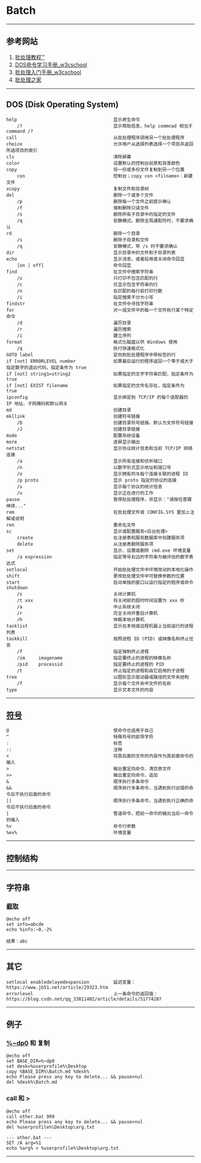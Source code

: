 # Batch

---
## 参考网站
1. [批处理教程™](https://www.yiibai.com/batch_script)
2. [DOS命令学习手册_w3cschool](https://www.w3cschool.cn/dosmlxxsc1/)
3. [批处理入门手册_w3cschool](https://www.w3cschool.cn/pclrmsc/)
4. [批处理之家](http://www.bathome.net/)
---
## DOS (Disk Operating System)
    help                                    显示原生命令
        /?                                  显示帮助信息，help commnad 相当于 command /?
    call                                    从批处理程序调用另一个批处理程序
    choice                                  允许用户从选择列表选择一个项目并返回所选项目的索引
    cls                                     清除屏幕
    color                                   设置默认的控制台前景和背景颜色
    copy                                    将一份或多份文件复制到另一个位置
        con                                 控制台；copy con <filname>：新建文件
    xcopy                                   复制文件和目录树
    del                                     删除一个或多个文件
        /p                                  删除每一个文件之前提示确认
        /f                                  强制删除只读文件
        /s                                  删除所有子目录中的指定的文件
        /q                                  安静模式。删除全局通配符时，不要求确认
    rd                                      删除一个目录
        /s                                  删除子目录和文件
        /q                                  安静模式，带 /s 时不要求确认
    dir                                     显示目录中的文件和子目录列表
    echo                                    显示消息，或者启用或关闭命令回显
        [on | off]                          命令回显
    find                                    在文件中搜索字符串
        /v                                  只打印不包含匹配的行
        /c                                  仅显示包含字符串的行
        /n                                  在匹配的每行前打印行数
        /i                                  指定搜索不分大小写
    findstr                                 在文件中寻找字符串
    for                                     对一组文件中的每一个文件执行某个特定命令
        /d                                  遍历目录
        /r                                  遍历搜索
        /i                                  建立序列
    format                                  格式化磁盘以供 Windows 使用
        /q                                  执行快速格式化
    GOTO label                              定向到批处理程序中带标签的行
    if [not] ERRORLEVEL number              如果最后运行的程序返回一个等于或大于指定数字的退出代码，指定条件为 true
    if [not] string1=string2                如果指定的文字字符串匹配，指定条件为 true
    if [not] EXIST filename                 如果指定的文件名存在，指定条件为 true
    ipconfig                                显示绑定到 TCP/IP 的每个适配器的 IP 地址、子网掩码和默认网关
    md                                      创建目录
    mkllink                                 创建符号链接
        /D                                  创建目录符号链接。默认为文件符号链接
        /J                                  创建目录链接
    mode                                    配置系统设备
    more                                    逐屏显示输出
    netstat                                 显示协议统计信息和当前 TCP/IP 网络连接
        /a                                  显示所有连接和侦听端口
        /n                                  以数字形式显示地址和端口号
        /o                                  显示拥有的与每个连接关联的进程 ID
        /p proto                            显示 proto 指定的协议的连接
        /s                                  显示每个协议的统计信息
        /v                                  显示正在进行的工作
    pause                                   暂停批处理程序，并显示："请按任意键继续..."
    rem                                     在批处理文件或 CONFIG.SYS 里加上注解或说明
    ren                                     重命名文件
    sc                                      显示或配置服务<后台处理>
        create                              在注册表和服务数据库中创建服务项
        delete                              从注册表删除服务项
    set                                     显示、设置或删除 cmd.exe 环境变量
        /a expression                       指定等号右边的字符串为被评估的数字表达式
    setlocal                                开始批处理文件中环境改动的本地化操作
    shift                                   更改批处理文件中可替换参数的位置
    start                                   启动单独的窗口以运行指定的程序或命令
    shutdown
        /s                                  关闭计算机
        /t xxx                              将关闭前的超时时间设置为 xxx 秒
        /a                                  中止系统关闭
        /r                                  完全关闭并重启计算机
        /h                                  休眠本地计算机
    tasklist                                显示在本地或远程机器上当前运行的进程列表
    taskkill                                按照进程 ID (PID) 或映像名称终止任务
        /f                                  指定强制终止进程
        /im     imagename                   指定要终止的进程的映像名称
        /pid    processid                   指定要终止的进程的 PID
        /t                                  终止指定的进程和由它启用的子进程
    tree                                    以图形显示驱动器或路径的文件夹结构
        /f                                  显示每个文件夹中文件的名称
    type                                    显示文本文件的内容
---
## [符号](https://www.cnblogs.com/liangxiaofeng/p/5028727.html)
    @                                       使命令也适用于自己
    ^                                       特殊符号的前导字符
    :                                       标签
    ::                                      注释
    <                                       将其后面的文件的内容作为其前面命令的输入
    >                                       输出重定向命令，清空原文件
    >>                                      输出重定向命令，追加
    &                                       顺序执行多条命令
    &&                                      顺序执行多条命令，当遇到执行出错的命令后不执行后面的命令
    ||                                      顺序执行多条命令，当遇到执行正确的命令后不执行后面的命令
    |                                       管道命令，把前一命令的输出当后一命令的输入
    %v                                      命令行参数
    %ev%                                    环境变量
---
## 控制结构

---

## 字符串
### [截取](https://www.jb51.net/article/52744.htm)
    @echo off
    set info=abcde
    echo %info:~0,-2%
    
    结果：abc
---
## 其它
    setlocal enabledelayedexpansion         延迟变量：https://www.jb51.net/article/29323.htm
    errorlevel                              上一条命令的返回值：https://blog.csdn.net/qq_33811402/article/details/51774287
---
## 例子
### [%~dp0](https://www.cnblogs.com/cnpirate/p/5282324.html) 和 复制
    @echo off
    set BASE_DIR=%~dp0
    set desk=%userprofile%\Desktop
    copy %BASE_DIR%\Batch.md %desk%
    echo Please press any key to delete... && pause>nul
    del %desk%\Batch.md
### call 和 >
    @echo off
    call other.bat 999
    echo Please press any key to delete... && pause>nul
    del %userprofile%\Desktop\arg.txt
    
    --- other.bat ---
    SET /A arg=%1
    echo %arg% > %userprofile%\Desktop\arg.txt
---
